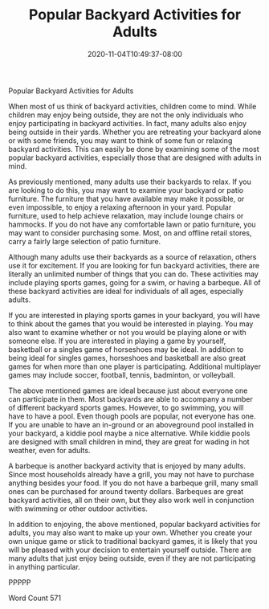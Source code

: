 ﻿---
title: "Popular Backyard Activities for Adults"
date: 2020-11-04T10:49:37-08:00
description: "Backyard Activities Tips for Web Success"
featured_image: "/images/Backyard Activities.jpg"
tags: ["Backyard Activities"]
---

Popular Backyard Activities for Adults

When most of us think of backyard activities, children come to mind.  While children may enjoy being outside, they are not the only individuals who enjoy participating in backyard activities.  In fact, many adults also enjoy being outside in their yards.  Whether you are retreating your backyard alone or with some friends, you may want to think of some fun or relaxing backyard activities. This can easily be done by examining some of the most popular backyard activities, especially those that are designed with adults in mind.

As previously mentioned, many adults use their backyards to relax. If you are looking to do this, you may want to examine your backyard or patio furniture.  The furniture that you have available may make it possible, or even impossible, to enjoy a relaxing afternoon in your yard.  Popular furniture, used to help achieve relaxation, may include lounge chairs or hammocks.  If you do not have any comfortable lawn or patio furniture, you may want to consider purchasing some.  Most, on and offline retail stores, carry a fairly large selection of patio furniture.

Although many adults use their backyards as a source of relaxation, others use it for excitement.  If you are looking for fun backyard activities, there are literally an unlimited number of things that you can do. These activities may include playing sports games, going for a swim, or having a barbeque.  All of these backyard activities are ideal for individuals of all ages, especially adults. 

If you are interested in playing sports games in your backyard, you will have to think about the games that you would be interested in playing. You may also want to examine whether or not you would be playing alone or with someone else. If you are interested in playing a game by yourself, basketball or a singles game of horseshoes may be ideal. In addition to being ideal for singles games, horseshoes and basketball are also great games for when more than one player is participating.  Additional multiplayer games may include soccer, football, tennis, badminton, or volleyball.

The above mentioned games are ideal because just about everyone one can participate in them.  Most backyards are able to accompany a number of different backyard sports games.  However, to go swimming, you will have to have a pool.  Even though pools are popular, not everyone has one. If you are unable to have an in-ground or an aboveground pool installed in your backyard, a kiddie pool maybe a nice alternative.  While kiddie pools are designed with small children in mind, they are great for wading in hot weather, even for adults.  

A barbeque is another backyard activity that is enjoyed by many adults.  Since most households already have a grill, you may not have to purchase anything besides your food.  If you do not have a barbeque grill, many small ones can be purchased for around twenty dollars.  Barbeques are great backyard activities, all on their own, but they also work well in conjunction with swimming or other outdoor activities. 

In addition to enjoying, the above mentioned, popular backyard activities for adults, you may also want to make up your own.  Whether you create your own unique game or stick to traditional backyard games, it is likely that you will be pleased with your decision to entertain yourself outside.  There are many adults that just enjoy being outside, even if they are not participating in anything particular. 

PPPPP

Word Count 571

